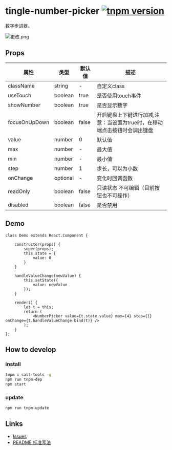 # tingle-number-picker [![tnpm version](http://web.npm.alibaba-inc.com/badge/v/@ali/tingle-number-picker.svg?style=flat-square)](http://web.npm.alibaba-inc.com/package/@ali/tingle-number-picker)

数字步进器。

![更改.png](https://work.alibaba-inc.com/aliwork_tfs/g01_alibaba-inc_com/tfscom/TB1FvvoQpXXXXXmapXXXXXXXXXX.tfsprivate.png)

## Props

属性 | 类型 | 默认值| 描述
---- | ---- | ----- | ----
|className|string|-|自定义class|
|useTouch|boolean|true|是否使用touch事件|
|showNumber|boolean|true|是否显示数字|
|focusOnUpDown|boolean|false|开启键盘上下键进行加减,注意：当设置为true时，在移动端点击按钮时会调出键盘|
|value|number|0|默认值|
|max|number|-|最大值|
|min|number|-|最小值|
|step|number|1|步长，可以为小数|
|onChange|optional|-|变化时回调函数|
|readOnly|boolean|false|只读状态 不可编辑（目前按钮也不可操作）|
|disabled|boolean|false|是否禁用|

## Demo

```
class Demo extends React.Component {

    constructor(props) {
        super(props);
        this.state = {
            value: 0
        }
    }

    handleValueChange(newValue) {
        this.setState({
            value: newValue
        });
    }

    render() {
        let t = this;
        return (
            <NumberPicker value={t.state.value} max={4} step={1} onChange={t.handleValueChange.bind(t)} />
        );
    }
};

```

## How to develop

### install

```bash
tnpm i salt-tools -g
npm run tnpm-dep 
npm start
```

### update

```bash
npm run tnpm-update
```


## Links

- [Issues](http://gitlab.alibaba-inc.com/tingle-ui/tingle-number-picker/issues)
- [README 标准写法](http://gitlab.alibaba-inc.com/tingle-ui/doc/blob/master/README%E6%A0%87%E5%87%86%E5%86%99%E6%B3%95.md)
